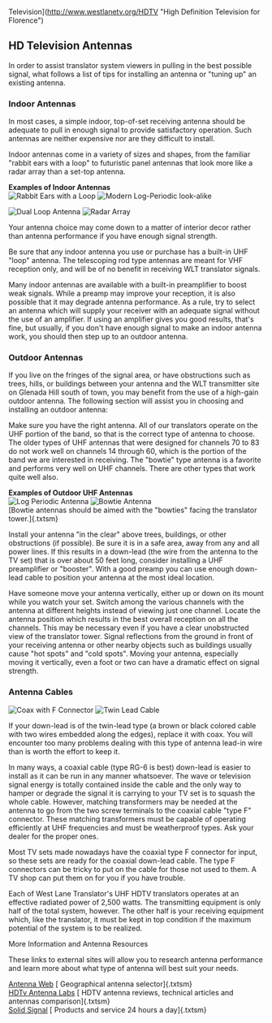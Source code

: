 Television](http://www.westlanetv.org/HDTV "High Definition Television for Florence")

HD Television Antennas
----------------------

In order to assist translator system viewers in pulling in the best
possible signal, what follows a list of tips for installing an antenna
or "tuning up" an existing antenna.

### **Indoor Antennas**

In most cases, a simple indoor, top-of-set receiving antenna should be
adequate to pull in enough signal to provide satisfactory operation.
Such antennas are neither expensive nor are they difficult to install.

Indoor antennas come in a variety of sizes and shapes, from the familiar
"rabbit ears with a loop" to futuristic panel antennas that look more
like a radar array than a set-top antenna.

**Examples of Indoor Antennas**\
![Rabbit Ears with a Loop](http://www.westlanetv.org/gfx/antenna3.png)
![Modern Log-Periodic
look-alike](http://www.westlanetv.org/gfx/antenna6.png)

![Dual Loop Antenna](http://www.westlanetv.org/gfx/antenna5.png) ![Radar
Array](http://www.westlanetv.org/gfx/antenna4.png)

Your antenna choice may come down to a matter of interior decor rather
than antenna performance if you have enough signal strength.

Be sure that any indoor antenna you use or purchase has a built-in UHF
"loop" antenna. The telescoping rod type antennas are meant for VHF
reception only, and will be of no benefit in receiving WLT translator
signals.

Many indoor antennas are available with a built-in preamplifier to boost
weak signals. While a preamp may improve your reception, it is also
possible that it may degrade antenna performance. As a rule, try to
select an antenna which will supply your receiver with an adequate
signal without the use of an amplifier. If using an amplifier gives you
good results, that's fine, but usually, if you don't have enough
signal to make an indoor antenna work, you should then step up to an
outdoor antenna.

### **Outdoor Antennas**

If you live on the fringes of the signal area, or have obstructions such
as trees, hills, or buildings between your antenna and the WLT
transmitter site on Glenada Hill south of town, you may benefit from the
use of a high-gain outdoor antenna. The following section will assist
you in choosing and installing an outdoor antenna:

Make sure you have the right antenna. All of our translators operate on
the UHF portion of the band, so that is the correct type of antenna to
choose. The older types of UHF antennas that were designed for channels
70 to 83 do not work well on channels 14 through 60, which is the
portion of the band we are interested in receiving. The "bowtie" type
antenna is a favorite and performs very well on UHF channels. There are
other types that work quite well also.

**Examples of Outdoor UHF Antennas**\
![Log Periodic Antenna](http://www.westlanetv.org/gfx/antenna2.png)
![Bowtie Antenna](http://www.westlanetv.org/gfx/antenna1a.png)\
[Bowtie antennas should be aimed with the "bowties" facing the
translator tower.]{.txtsm}

Install your antenna "in the clear" above trees, buildings, or other
obstructions (if possible). Be sure it is in a safe area, away from any
and all power lines. If this results in a down-lead (the wire from the
antenna to the TV set) that is over about 50 feet long, consider
installing a UHF preamplifier or "booster". With a good preamp you can
use enough down-lead cable to position your antenna at the most ideal
location.

Have someone move your antenna vertically, either up or down on its
mount while you watch your set. Switch among the various channels with
the antenna at different heights instead of viewing just one channel.
Locate the antenna position which results in the best overall reception
on all the channels. This may be necessary even if you have a clear
unobstructed view of the translator tower. Signal reflections from the
ground in front of your receiving antenna or other nearby objects such
as buildings usually cause "hot spots" and "cold spots". Moving your
antenna, especially moving it vertically, even a foot or two can have a
dramatic effect on signal strength.

### **Antenna Cables**

![Coax with F
Connector](http://www.westlanetv.org/gfx/coax_f_connector.png) ![Twin
Lead Cable](http://www.westlanetv.org/gfx/twin_lead.png)

If your down-lead is of the twin-lead type (a brown or black colored
cable with two wires embedded along the edges), replace it with coax.
You will encounter too many problems dealing with this type of antenna
lead-in wire than is worth the effort to keep it.

In many ways, a coaxial cable (type RG-6 is best) down-lead is easier to
install as it can be run in any manner whatsoever. The wave or
television signal energy is totally contained inside the cable and the
only way to hamper or degrade the signal it is carrying to your TV set
is to squash the whole cable. However, matching transformers may be
needed at the antenna to go from the two screw terminals to the coaxial
cable "type F" connector. These matching transformers must be capable
of operating efficiently at UHF frequencies and must be weatherproof
types. Ask your dealer for the proper ones.

Most TV sets made nowadays have the coaxial type F connector for input,
so these sets are ready for the coaxial down-lead cable. The type F
connectors can be tricky to put on the cable for those not used to them.
A TV shop can put them on for you if you have trouble.

Each of West Lane Translator's UHF HDTV translators operates at an
effective radiated power of 2,500 watts. The transmitting equipment is
only half of the total system, however. The other half is your receiving
equipment which, like the translator, it must be kept in top condition
if the maximum potential of the system is to be realized.

More Information and Antenna Resources

<div>

These links to external sites will allow you to research antenna
performance and learn more about what type of antenna will best suit
your needs.

[Antenna Web](http://www.antennaweb.org) [ Geographical antenna
selector]{.txtsm}\
[HDTv Antenna Labs](http://www.hdtvantennalabs.com) [ HDTV antenna
reviews, technical articles and antennas comparison]{.txtsm}\
[Solid Signal](http://www.solidsignal.com) [ Products and service 24
hours a day]{.txtsm}

</div>



